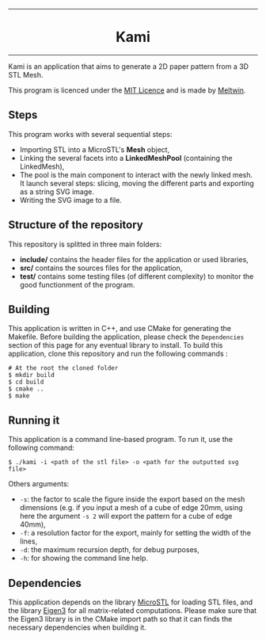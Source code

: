 ***
<h1 align="center"> Kami </h1> 

***

Kami is an application that aims to generate a 2D paper pattern from a 3D STL Mesh.

This program is licenced under the [MIT Licence](./LICENCE) and is made by [Meltwin](https://github.com/Meltwin).

## Steps

This program works with several sequential steps:

- Importing STL into a MicroSTL's **Mesh** object,
- Linking the several facets into a **LinkedMeshPool** (containing the LinkedMesh),
- The pool is the main component to interact with the newly linked mesh. It launch several steps: slicing, moving the different parts and exporting as a string SVG image.
- Writing the SVG image to a file.

## Structure of the repository

This repository is splitted in three main folders:

- **include/** contains the header files for the application or used libraries,
- **src/** contains the sources files for the application,
- **test/** contains some testing files (of different complexity) to monitor the good functionment of the program.

## Building

This application is written in C++, and use CMake for generating the Makefile. Before building the application, please check the `Dependencies` section of this page for any eventual library to install. To build this application, clone this repository and run the following commands :

```shell
# At the root the cloned folder
$ mkdir build
$ cd build
$ cmake ..
$ make
```

## Running it

This application is a command line-based program. To run it, use the following command:

```
$ ./kami -i <path of the stl file> -o <path for the outputted svg file>
```

Others arguments:

- `-s`: the factor to scale the figure inside the export based on the mesh dimensions (e.g. if you input a mesh of a cube of edge 20mm, using here the argument `-s 2` will export the pattern for a cube of edge 40mm),
- `-f`: a resolution factor for the export, mainly for setting the width of the lines,
- `-d`: the maximum recursion depth, for debug purposes,
- `-h`: for showing the command line help.

## Dependencies

This application depends on the library [MicroSTL](https://github.com/cry-inc/microstl) for loading STL files, and the library [Eigen3](https://gitlab.com/libeigen/eigen) for all matrix-related computations. Please make sure that the Eigen3 library is in the CMake import path so that it can finds the necessary dependencies when building it.

